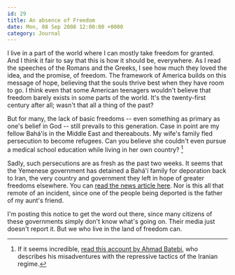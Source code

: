 ```yaml
---
id: 29
title: An absence of Freedom
date: Mon, 08 Sep 2008 12:00:00 +0000
category: Journal
---
```


I live in a part of the world where I can mostly take freedom for granted.
And I think it fair to say that this is how it should be, everywhere.  As I
read the speeches of the Romans and the Greeks, I see how much they loved the
idea, and the promise, of freedom.  The framework of America builds on this
message of hope, believing that the souls thrive best when they have room to
go.  I think even that some American teenagers wouldn't believe that freedom
barely exists in some parts of the world.  It's the twenty-first century after
all; wasn't that all a thing of the past?

But for many, the lack of basic freedoms -- even something as primary as one's
belief in God -- still prevails to this generation.  Case in point are my
fellow Bahá'ís in the Middle East and thereabouts.  My wife's family fled
persecution to become refugees.  Can you believe she couldn't even pursue a
medical school education while living in her own country? [^1]

Sadly, such persecutions are as fresh as the past two weeks.  It seems that
the Yemenese government has detained a Bahá'í family for deporation back to
Iran, the very country and government they left in hope of greater freedoms
elsewhere.  You can [read the news article here][].  Nor is this all that
remote of an incident, since one of the people being deported is the father of
my aunt's friend.

I'm posting this notice to get the word out there, since many citizens of
these governments simply don't know what's going on.  Their media just doesn't
report it.  But we who live in the land of freedom can.

[read the news article here]: http://www.news.bahai.org/story/651

[^1]: If it seems incredible, [read this account by Ahmad Batebi][], who
describes his misadventures with the repressive tactics of the Iranian regime.

[read this account by Ahmad Batebi]: http://www.iranian.com/main/2008/freedom-all


